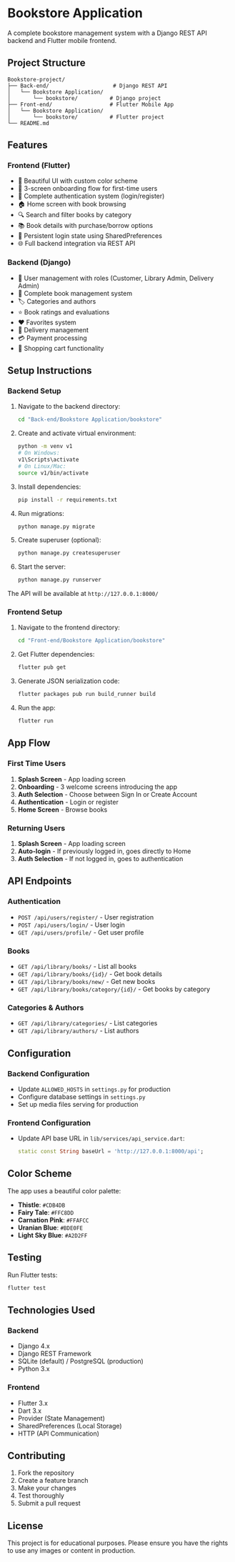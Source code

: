 # Bookstore Application

A complete bookstore management system with a Django REST API backend and Flutter mobile frontend.

## Project Structure

```
Bookstore-project/
├── Back-end/                    # Django REST API
│   └── Bookstore Application/
│       └── bookstore/          # Django project
├── Front-end/                  # Flutter Mobile App
│   └── Bookstore Application/
│       └── bookstore/          # Flutter project
└── README.md
```

## Features

### Frontend (Flutter)
- 🎨 Beautiful UI with custom color scheme
- 📱 3-screen onboarding flow for first-time users
- 🔐 Complete authentication system (login/register)
- 🏠 Home screen with book browsing
- 🔍 Search and filter books by category
- 📚 Book details with purchase/borrow options
- 💾 Persistent login state using SharedPreferences
- 🌐 Full backend integration via REST API

### Backend (Django)
- 👤 User management with roles (Customer, Library Admin, Delivery Admin)
- 📖 Complete book management system
- 🏷️ Categories and authors
- ⭐ Book ratings and evaluations
- ❤️ Favorites system
- 🚚 Delivery management
- 💳 Payment processing
- 🛒 Shopping cart functionality

## Setup Instructions

### Backend Setup

1. Navigate to the backend directory:
   ```bash
   cd "Back-end/Bookstore Application/bookstore"
   ```

2. Create and activate virtual environment:
   ```bash
   python -m venv v1
   # On Windows:
   v1\Scripts\activate
   # On Linux/Mac:
   source v1/bin/activate
   ```

3. Install dependencies:
   ```bash
   pip install -r requirements.txt
   ```

4. Run migrations:
   ```bash
   python manage.py migrate
   ```

5. Create superuser (optional):
   ```bash
   python manage.py createsuperuser
   ```

6. Start the server:
   ```bash
   python manage.py runserver
   ```

The API will be available at `http://127.0.0.1:8000/`

### Frontend Setup

1. Navigate to the frontend directory:
   ```bash
   cd "Front-end/Bookstore Application/bookstore"
   ```

2. Get Flutter dependencies:
   ```bash
   flutter pub get
   ```

3. Generate JSON serialization code:
   ```bash
   flutter packages pub run build_runner build
   ```

4. Run the app:
   ```bash
   flutter run
   ```

## App Flow

### First Time Users
1. **Splash Screen** - App loading screen
2. **Onboarding** - 3 welcome screens introducing the app
3. **Auth Selection** - Choose between Sign In or Create Account
4. **Authentication** - Login or register
5. **Home Screen** - Browse books

### Returning Users
1. **Splash Screen** - App loading screen
2. **Auto-login** - If previously logged in, goes directly to Home
3. **Auth Selection** - If not logged in, goes to authentication

## API Endpoints

### Authentication
- `POST /api/users/register/` - User registration
- `POST /api/users/login/` - User login
- `GET /api/users/profile/` - Get user profile

### Books
- `GET /api/library/books/` - List all books
- `GET /api/library/books/{id}/` - Get book details
- `GET /api/library/books/new/` - Get new books
- `GET /api/library/books/category/{id}/` - Get books by category

### Categories & Authors
- `GET /api/library/categories/` - List categories
- `GET /api/library/authors/` - List authors

## Configuration

### Backend Configuration
- Update `ALLOWED_HOSTS` in `settings.py` for production
- Configure database settings in `settings.py`
- Set up media files serving for production

### Frontend Configuration
- Update API base URL in `lib/services/api_service.dart`:
  ```dart
  static const String baseUrl = 'http://127.0.0.1:8000/api';
  ```

## Color Scheme

The app uses a beautiful color palette:
- **Thistle**: `#CDB4DB`
- **Fairy Tale**: `#FFC8DD`
- **Carnation Pink**: `#FFAFCC`
- **Uranian Blue**: `#BDE0FE`
- **Light Sky Blue**: `#A2D2FF`

## Testing

Run Flutter tests:
```bash
flutter test
```

## Technologies Used

### Backend
- Django 4.x
- Django REST Framework
- SQLite (default) / PostgreSQL (production)
- Python 3.x

### Frontend
- Flutter 3.x
- Dart 3.x
- Provider (State Management)
- SharedPreferences (Local Storage)
- HTTP (API Communication)

## Contributing

1. Fork the repository
2. Create a feature branch
3. Make your changes
4. Test thoroughly
5. Submit a pull request

## License

This project is for educational purposes. Please ensure you have the rights to use any images or content in production.
